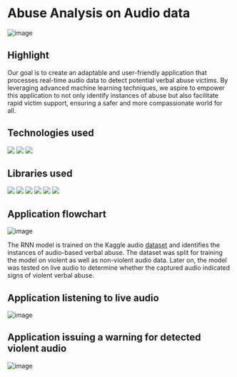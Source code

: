 # Abuse Analysis on Audio data

![image](https://github.com/prathmeshlonkar10/Abuse-Analysis-on-Audio-data/assets/66990159/cfbc55c3-5dd0-4dbb-8ca0-fc3897479d79)


## Highlight
Our goal is to create an adaptable and user-friendly application that processes real-time audio data to detect potential verbal abuse victims. By leveraging advanced machine learning techniques, we aspire to empower this application to not only identify instances of abuse but also facilitate rapid victim support, ensuring a safer and more compassionate world for all.


## Technologies used
![](https://img.shields.io/badge/Python-3776AB.svg?style=for-the-badge&logo=Python&logoColor=white)
![](https://img.shields.io/badge/Kaggle-20BEFF.svg?style=for-the-badge&logo=Kaggle&logoColor=white)
![](https://img.shields.io/badge/Microsoft%20Excel-217346.svg?style=for-the-badge&logo=Microsoft-Excel&logoColor=white)


## Libraries used
![](https://img.shields.io/badge/pandas-150458.svg?style=for-the-badge&logo=pandas&logoColor=white)
![](https://img.shields.io/badge/NumPy-013243.svg?style=for-the-badge&logo=NumPy&logoColor=white)
![](https://img.shields.io/badge/scikitlearn-F7931E.svg?style=for-the-badge&logo=scikit-learn&logoColor=white)
![](https://img.shields.io/badge/TensorFlow-FF6F00.svg?style=for-the-badge&logo=TensorFlow&logoColor=white)
![](https://img.shields.io/badge/Keras-D00000.svg?style=for-the-badge&logo=Keras&logoColor=white)
![](https://camo.githubusercontent.com/58bfe5f46be0cf6c7d0b34f17a83ad69250fc9180ef95018eacfd283cdc61c10/68747470733a2f2f696d672e736869656c64732e696f2f62616467652f4d6174706c6f746c69622d3243324437323f7374796c653d666f722d7468652d6261646765266c6f676f3d6d6174706c6f746c6962266c6f676f436f6c6f723d7768697465)


## Application flowchart

![image](https://github.com/prathmeshlonkar10/Abuse-Analysis-on-Audio-data/assets/66990159/258b107b-e65f-4b44-a993-a3cdb187f69d)

The RNN model is trained on the Kaggle audio [dataset](https://www.kaggle.com/datasets/fangfangz/audio-based-violence-detection-dataset/data) and identifies the instances of audio-based verbal abuse. The dataset was split for training the model on violent as well as non-violent audio data. Later on, the model was tested on live audio to determine whether the captured audio indicated signs of violent verbal abuse.


## Application listening to live audio
![image](https://github.com/prathmeshlonkar10/Abuse-Analysis-on-Audio-data/assets/66990159/46084bf1-2e22-4db1-8995-1bc96dc1f716)


## Application issuing a warning for detected violent audio
![image](https://github.com/prathmeshlonkar10/Abuse-Analysis-on-Audio-data/assets/66990159/6b85b33d-099f-47ea-96bc-7e520138f710)

